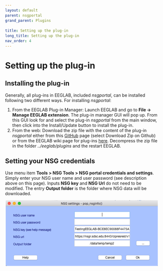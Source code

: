 ```yaml
---
layout: default
parent: nsgportal
grand_parent: Plugins

title: Setting up the plug-in
long_title: Setting up the plug-in
nav_order: 4
---
```

# Setting up the plug-in

## Installing the plug-in

Generally, all plug-ins in EEGLAB, included *nsgportal*, can be installed following two different ways. For installing *nsgportal*:

1. From the EEGLAB Plug-in Manager: Launch EEGLAB and go to **File -> Manage EEGLAB extension**. The plug-in manager GUI will pop up. From this GUI look for and select the plug-in *nsgportal* from the main window, then click into the Install/Update button to install the plug-in.
2. From the web: Download the zip file with the content of the plug-in *nsgportal*  either from this [GitHub](https://github.com/sccn/nsgportal) page (select Download Zip on Github) or from the EEGLAB wiki page for plug-ins [here](https://sccn.ucsd.edu/wiki/Plugin_list_all). Decompress the zip file in the folder *../eeglab/plugins* and the restart EEGLAB.

## Setting your NSG credentials
Use menu item **Tools > NSG Tools > NSG portal credentials and settings**. Simply enter your NSG user name and user password (see description above on this page). Inputs **NSG key** and **NSG Url** do not need to be modified. The entry **Output folder** is the folder where NSG data will be downloaded.

<center>
<img src="https://github.com/nucleuscub/pop_nsg_wiki/blob/master/docs/img/500px-Nsgcredentials.png?raw=true" alt="drawing" width="500"/>
</center>